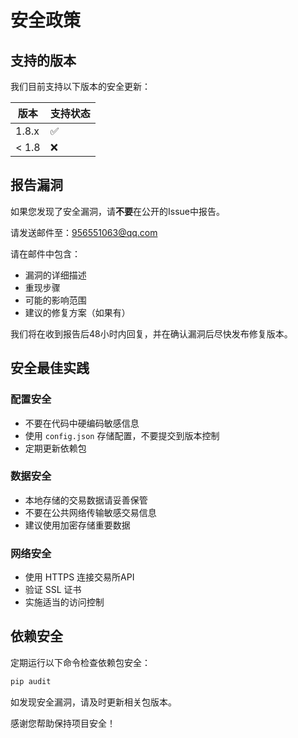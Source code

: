 # 安全政策

## 支持的版本

我们目前支持以下版本的安全更新：

| 版本 | 支持状态 |
| ------- | ------------------ |
| 1.8.x   | :white_check_mark: |
| < 1.8   | :x:                |

## 报告漏洞

如果您发现了安全漏洞，请**不要**在公开的Issue中报告。

请发送邮件至：956551063@qq.com

请在邮件中包含：
- 漏洞的详细描述
- 重现步骤
- 可能的影响范围
- 建议的修复方案（如果有）

我们将在收到报告后48小时内回复，并在确认漏洞后尽快发布修复版本。

## 安全最佳实践

### 配置安全
- 不要在代码中硬编码敏感信息
- 使用 `config.json` 存储配置，不要提交到版本控制
- 定期更新依赖包

### 数据安全
- 本地存储的交易数据请妥善保管
- 不要在公共网络传输敏感交易信息
- 建议使用加密存储重要数据

### 网络安全
- 使用 HTTPS 连接交易所API
- 验证 SSL 证书
- 实施适当的访问控制

## 依赖安全

定期运行以下命令检查依赖包安全：

```bash
pip audit
```

如发现安全漏洞，请及时更新相关包版本。

感谢您帮助保持项目安全！
